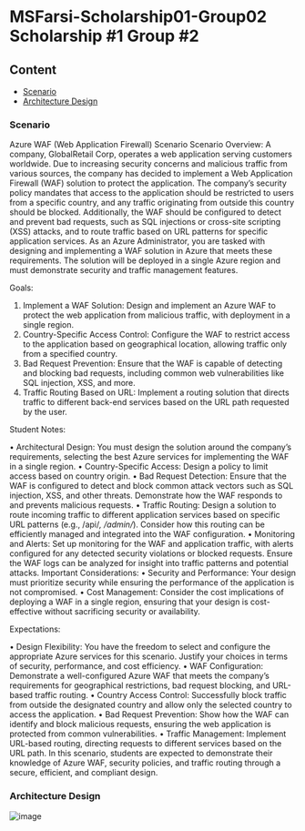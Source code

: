 # MSFarsi-Scholarship01-Group02     Scholarship #1 Group #2

## Content
- [Scenario](#scenario)
- [Architecture Design](#architecture-design)



### Scenario

Azure WAF (Web Application Firewall) Scenario
Scenario Overview: A company, GlobalRetail Corp, operates a web application serving customers worldwide. Due to increasing security concerns and malicious traffic from various sources, the company has decided to implement a Web Application Firewall (WAF) solution to protect the application.
The company’s security policy mandates that access to the application should be restricted to users from a specific country, and any traffic originating from outside this country should be blocked. Additionally, the WAF should be configured to detect and prevent bad requests, such as SQL injections or cross-site scripting (XSS) attacks, and to route traffic based on URL patterns for specific application services.
As an Azure Administrator, you are tasked with designing and implementing a WAF solution in Azure that meets these requirements. The solution will be deployed in a single Azure region and must demonstrate security and traffic management features.

Goals:
1. Implement a WAF Solution: Design and implement an Azure WAF to protect the web application from malicious traffic, with deployment in a single region.
2. Country-Specific Access Control: Configure the WAF to restrict access to the application based on geographical location, allowing traffic only from a specified country.
3. Bad Request Prevention: Ensure that the WAF is capable of detecting and blocking bad requests, including common web vulnerabilities like SQL injection, XSS, and more.
4. Traffic Routing Based on URL: Implement a routing solution that directs traffic to different back-end services based on the URL path requested by the user.
   
Student Notes:

• Architectural Design: You must design the solution around the company’s requirements, selecting the best Azure services for implementing the WAF in a single region.
• Country-Specific Access: Design a policy to limit access based on country origin.
• Bad Request Detection: Ensure that the WAF is configured to detect and block common attack vectors such as SQL injection, XSS, and other threats. Demonstrate how the WAF responds to and prevents malicious requests.
• Traffic Routing: Design a solution to route incoming traffic to different application services based on specific URL patterns (e.g., /api/*, /admin/*). Consider how this routing can be efficiently managed and integrated into the WAF configuration.
• Monitoring and Alerts: Set up monitoring for the WAF and application traffic, with alerts configured for any detected security violations or blocked requests. Ensure the WAF logs can be analyzed for insight into traffic patterns and potential attacks.
Important Considerations:
• Security and Performance: Your design must prioritize security while ensuring the performance of the application is not compromised.
• Cost Management: Consider the cost implications of deploying a WAF in a single region, ensuring that your design is cost-effective without sacrificing security or availability.

Expectations:

• Design Flexibility: You have the freedom to select and configure the appropriate Azure services for this scenario. Justify your choices in terms of security, performance, and cost efficiency.
• WAF Configuration: Demonstrate a well-configured Azure WAF that meets the company’s requirements for geographical restrictions, bad request blocking, and URL-based traffic routing.
• Country Access Control: Successfully block traffic from outside the designated country and allow only the selected country to access the application.
• Bad Request Prevention: Show how the WAF can identify and block malicious requests, ensuring the web application is protected from common vulnerabilities.
• Traffic Management: Implement URL-based routing, directing requests to different services based on the URL path.
In this scenario, students are expected to demonstrate their knowledge of Azure WAF, security policies, and traffic routing through a secure, efficient, and compliant design.

###  Architecture Design

![image](https://github.com/user-attachments/assets/eb7d0e3f-da18-4f2d-809d-230a3fff2c10)
